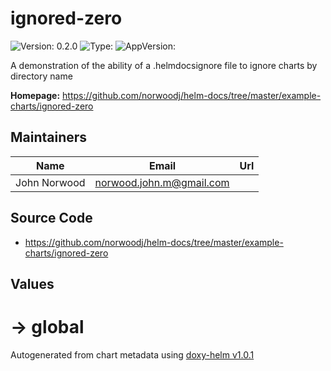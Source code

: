 
# ignored-zero



![Version: 0.2.0](https://img.shields.io/badge/Version-0.2.0-informational?style=flat-square) ![Type: ](https://img.shields.io/badge/Type--informational?style=flat-square) ![AppVersion: ](https://img.shields.io/badge/AppVersion--informational?style=flat-square)



A demonstration of the ability of a .helmdocsignore file to ignore charts by directory name



**Homepage:** <https://github.com/norwoodj/helm-docs/tree/master/example-charts/ignored-zero>



## Maintainers

| Name | Email | Url |
| ---- | ------ | --- |
| John Norwood | <norwood.john.m@gmail.com> |  |




## Source Code

* <https://github.com/norwoodj/helm-docs/tree/master/example-charts/ignored-zero>




## Values



<h1>-> global</h1>
</table>



Autogenerated from chart metadata using [doxy-helm v1.0.1](https://github.com/tactful-ai/doxyhelm)
    